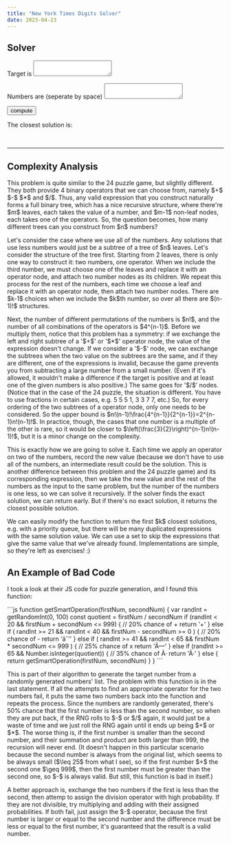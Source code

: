 ```yaml
---
title: "New York Times Digits Solver"
date: 2023-04-23
---
```

<script src="https://yjian012.github.io/Yi-blog/scripts.js"></script>
<link rel="stylesheet" href="https://yjian012.github.io/Yi-blog/styles.css">
<h2>
Solver
</h2>
<p>
Target is <textarea id="target"></textarea><span id='mess1'></span></p>
<p>
Numbers are (seperate by space) <textarea id="nums" onfocus="hideEle('warn')"></textarea> <span id='mess2'></span>
<span id='warn' style='display:None'>(There are more than 6 numbers, it may take much longer. Proceed anyway? <button id='proceed' onclick="compute()">Yes</button>)</span>
</p>
<p>
<button id="start_btn" onclick="init()">compute</button>
</p>
<p>
The closest solution is:
</p>
<p>
<span id="solution">
  <br/>
</span>
</p>
<hr>
<h2>
Complexity Analysis
</h2>
<p>
This problem is quite similar to the 24 puzzle game, but slightly different. They both provide 4 binary operators that we can choose from, namely $+$ $-$ $*$ and $/$. Thus, any valid expression that you construct naturally forms a full binary tree, which has a nice recursive structure, where there're $m$ leaves, each takes the value of a number, and $m-1$ non-leaf nodes, each takes one of the operators. So, the question becomes, how many different trees can you construct from $n$ numbers?
</p>
<p>
Let's consider the case where we use all of the numbers. Any solutions that use less numbers would just be a subtree of a tree of $n$ leaves. Let's consider the structure of the tree first. Starting from 2 leaves, there is only one way to construct it: two numbers, one operator. When we include the third number, we must choose one of the leaves and replace it with an operator node, and attach two number nodes as its children. We repeat this process for the rest of the numbers, each time we choose a leaf and replace it with an operator node, then attach two number nodes. There are $k-1$ choices when we include the $k$th number, so over all there are $(n-1)!$ structures.
</p>
<p>
Next, the number of different permutations of the numbers is $n!$, and the number of all combinations of the operators is $4^{n-1}$. Before we multiply them, notice that this problem has a symmetry: if we exchange the left and right subtree of a '$+$' or '$*$' operator node, the value of the expression doesn't change. If we consider a '$-$' node, we can exchange the subtrees when the two value on the subtrees are the same, and if they are different, one of the expressions is invalid, because the game prevents you from subtracting a large number from a small number. (Even if it's allowed, it wouldn't make a difference if the target is positive and at least one of the given numbers is also positive.) The same goes for '$/$' nodes. (Notice that in the case of the 24 puzzle, the situation is different. You have to use fractions in certain cases, e.g. 5 5 5 1, 3 3 7 7, etc.) So, for every ordering of the two subtrees of a operator node, only one needs to be considered. So the upper bound is $n!(n-1)!\frac{4^{n-1}}{2^{n-1}}=2^{n-1}n!(n-1)!$. In practice, though, the cases that one number is a multiple of the other is rare, so it would be closer to $\left(\frac{3}{2}\right)^{n-1}n!(n-1)!$, but it is a minor change on the complexity.
</p>
<p>
This is exactly how we are going to solve it. Each time we apply an operator on two of the numbers, record the new value (because we don't have to use all of the numbers, an intermediate result could be the solution. This is another difference between this problem and the 24 puzzle game) and its corresponding expression, then we take the new value and the rest of the numbers as the input to the same problem, but the number of the numbers is one less, so we can solve it recursively. If the solver finds the exact solution, we can return early. But if there's no exact solution, it returns the closest possible solution.
</p>
<p>
We can easily modify the function to return the first $k$ closest solutions, e.g. with a priority queue, but there will be many duplicated expressions with the same solution value. We can use a set to skip the expressions that give the same value that we've already found. Implementations are simple, so they're left as exercises! :)
</p>
<h2>
An Example of Bad Code
</h2>
<p>
I took a look at their JS code for puzzle generation, and I found this function:
</p>
```js
function getSmartOperation(firstNum, secondNum) {
  var randInt = getRandomInt(0, 100)
  const quotient = firstNum / secondNum
  if (randInt < 20 && firstNum + secondNum <= 999) {
    // 20% chance of +
    return '+'
  } else if (
    randInt >= 21 &&
    randInt < 40 &&
    firstNum - secondNum >= 0
  ) {
    // 20% chance of -
    return 'âˆ’'
  } else if (
    randInt >= 41 &&
    randInt < 65 &&
    firstNum * secondNum <= 999
  ) {
    // 25% chance of x
    return 'Ã—'
  } else if (randInt >= 65 && Number.isInteger(quotient)) {
    // 35% chance of Ã·
    return 'Ã·'
  } else {
    return getSmartOperation(firstNum, secondNum)
  }
}
```
<p>
This is part of their algorithm to generate the target number from a randomly generated numbers' list. The problem with this function is in the last statement. If all the attempts to find an appropriate operator for the two numbers fail, it puts the same two numbers back into the function and repeats the process. Since  the numbers are randomly generated, there's 50% chance that the first number is less than the second number, so when they are put back, if the RNG rolls to $-$ or $/$ again, it would just be a waste of time and we just roll the RNG again until it ends up being $+$ or $*$. The worse thing is, if the first number is smaller than the second number, and their summation and product are both larger than 999, the recursion will never end. (It doesn't happen in this particular scenario because the second number is always from the original list, which seems to be always small ($\leq 25$ from what I see), so if the first number $+$ the second one $\geq 999$, then the first number must be greater than the second one, so $-$ is always valid. But still, this function is bad in itself.)
</p>
<p>
A better approach is, exchange the two numbers if the first is less than the second, then attemp to assign the division operator with high probability. If they are not divisible, try multiplying and adding with their assigned probabilities. If both fail, just assign the $-$ operator, because the first number is larger or equal to the second number and the difference must be less or equal to the first number, it's guaranteed that the result is a valid number.</p>

<script>
let sol = {
  n: 0,
  exp: ''
}
let tar = 0
let nums = []
let exact = false

function init() {
  tar = 0
  nums = []
  exact = false
  let tar_str = document.getElementById('target').value
  if (tar_str.trim() == '' || /[^\d ]/.test(tar_str)) {
    document.getElementById('mess1').innerText = '  (must input a number!)'
    return
  }
  document.getElementById('mess1').innerText = ''
  tar = parseInt(tar_str)
  nums_str = document.getElementById('nums').value
  if (nums_str.trim() == '') {
    document.getElementById('mess2').innerText = '  (input cannot be empty!)'
    return
  }
  if (/[^\d ]/.test(nums_str)) {
    document.getElementById('mess2').innerText = '  (must be numbers seperated by spaces!)'
    return
  }
  document.getElementById('mess2').innerText = ''
  let nums_list = nums_str.split(' ').filter(_ => _.length > 0)
  nums_list.forEach(function(_) {
    nums.push({
      n: parseInt(_),
      exp: _
    })
  })
  sol = nums[0]
  if (nums.length > 6) {
    document.getElementById('warn').style.display = ''
  } else {
    document.getElementById('warn').style.display = 'None'
    compute()
  }
}

function compute() {
  solve(nums, tar)
  display()
}

function solve(nums, tar) {
  if (nums.length == 1 || exact) {
    return
  }
  for (let i = 0; i < nums.length - 1; ++i) {
    for (let j = i + 1; j < nums.length; ++j) {
      let nums_new = []
      for (let k = 0; k < nums.length; ++k) {
        if (k == i || k == j) continue
        nums_new.push(nums[k])
      }
      let num_n = {}
      if (nums[i].n < nums[j].n) {
        if (nums[j].n % nums[i].n == 0) {
          num_n = {
            n: nums[j].n / nums[i].n,
            exp: '(' + nums[j].exp + '/' + nums[i].exp + ')'
          }
          if(check_update(num_n)) return
          solve([...nums_new, num_n], tar)
        }
        num_n = {
          n: nums[j].n - nums[i].n,
          exp: '(' + nums[j].exp + '-' + nums[i].exp + ')'
        }
        if(check_update(num_n)) return
        solve([...nums_new, num_n], tar)
      } else if (nums[i].n > nums[j].n) {
        if (nums[i].n % nums[j].n == 0) {
          num_n = {
            n: nums[i].n / nums[j].n,
            exp: '(' + nums[i].exp + '/' + nums[j].exp + ')'
          }
          if(check_update(num_n)) return
          solve([...nums_new, num_n], tar)
        }
        num_n = {
          n: nums[i].n - nums[j].n,
          exp: '(' + nums[i].exp + '-' + nums[j].exp + ')'
        }
        if(check_update(num_n)) return
        solve([...nums_new, num_n], tar)
      }
      num_n = {
        n: nums[i].n + nums[j].n,
        exp: '(' + nums[i].exp + '+' + nums[j].exp + ')'
      }
      if(check_update(num_n)) return
      solve([...nums_new, num_n], tar)
      num_n = {
        n: nums[i].n * nums[j].n,
        exp: '(' + nums[i].exp + '*' + nums[j].exp + ')'
      }
      if(check_update(num_n)) return
      solve([...nums_new, num_n], tar)
    }
  }
}
function check_update(num_n){
  if (Math.abs(num_n.n - tar) < Math.abs(sol.n - tar)) {
    sol = num_n
    if (num_n.n == tar) {
      exact = true
      return true
    }
  }
  return false
}
function display() {
  document.getElementById('solution').innerText = sol.n + '=' + sol.exp
}
function hideEle(ele){document.getElementById(ele).style.display='None'}
</script>